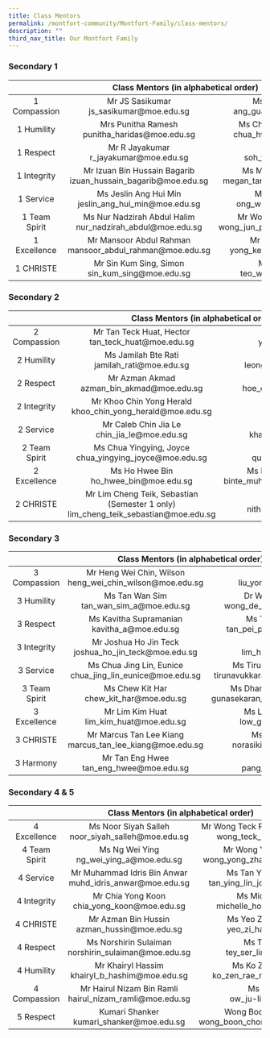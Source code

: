 ```yaml
---
title: Class Mentors
permalink: /montfort-community/Montfort-Family/class-mentors/
description: ""
third_nav_title: Our Montfort Family
---
```

### Secondary 1

<table style="text-align: center">
<thead>
  <tr>
    <th colspan="3" style="text-align: center">Class Mentors (in alphabetical order)</th>
  </tr>
</thead>
<tbody>
  <tr>
    <td>1 Compassion</td>
    <td>Mr JS Sasikumar<br>js_sasikumar@moe.edu.sg</td>
    <td>Ms Ang Guat Hong <br>ang_guat_hong@moe.edu.sg</td>
  </tr>
  <tr>
    <td>1 Humility</td>
    <td>Mrs Punitha Ramesh<br>punitha_haridas@moe.edu.sg</td>
    <td>Ms Chua Hwei Ling, Cindy<br>chua_hwei_ling@moe.edu.sg</td>
  </tr>
  <tr>
    <td>1 Respect<br> </td>
    <td>Mr R Jayakumar<br>r_jayakumar@moe.edu.sg</td>
    <td>Mr Soh Yi Jie<br>soh_yi_jie@moe.edu.sg</td>
  </tr>
  <tr>
    <td>1 Integrity</td>
    <td>Mr Izuan Bin Hussain Bagarib<br>izuan_hussain_bagarib@moe.edu.sg</td>
    <td>Ms Megan Tan Shu Ning<br>megan_tan_shu_ning@moe.edu.sg</td>
  </tr>
  <tr>
    <td>1 Service</td>
    <td>Ms Jeslin Ang Hui Min<br>jeslin_ang_hui_min@moe.edu.sg</td>
    <td>Ms Ong Wan Ting<br>ong_wan_ting@moe.edu.sg</td>
  </tr>
  <tr>
    <td>1 Team Spirit</td>
    <td>Ms Nur Nadzirah Abdul Halim<br>nur_nadzirah_abdul@moe.edu.sg</td>
    <td>Mr Wong Jun Pei, Nicholas<br>wong_jun_pei_nicholas@moe.edu.sg</td>
  </tr>
  <tr>
    <td>1 Excellence</td>
    <td>Mr Mansoor Abdul Rahman<br>mansoor_abdul_rahman@moe.edu.sg</td>
    <td>Mr Yong Keen Whye<br>yong_keen_whye@moe.edu.sg</td>
  </tr>
  <tr>
    <td>1 CHRISTE</td>
    <td>Mr Sin Kum Sing, Simon<br>sin_kum_sing@moe.edu.sg</td>
    <td>Ms Teo Wan Lin <br>teo_wan_lin@moe.edu.sg</td>
  </tr>
</tbody>
</table>

    
### Secondary 2

<table style="text-align: center">
<thead>
  <tr>
    <th colspan="3" style="text-align: center">    Class Mentors (in alphabetical order)</th>
  </tr>
</thead>
<tbody>
  <tr>
    <td>2 Compassion</td>
    <td>Mr Tan Teck Huat, Hector<br>tan_teck_huat@moe.edu.sg</td>
    <td>Mr Yeo Kok How Adam<br>yeo_kok_how@moe.edu.sg</td>
  </tr>
  <tr>
    <td>2 Humility</td>
    <td>Ms Jamilah Bte Rati<br>jamilah_rati@moe.edu.sg</td>
    <td>Ms Leong Kar Wai, Karen<br>leong_kar_wai_karen@moe.edu.sg</td>
  </tr>
  <tr>
    <td>2 Respect</td>
    <td>Mr Azman Akmad<br>azman_bin_akmad@moe.edu.sg</td>
    <td>Mr Hoe Qing En, Brendan<br>hoe_qing_en_brendan@moe.edu.sg</td>
  </tr>
  <tr>
    <td>2 Integrity</td>
    <td>Mr Khoo Chin Yong Herald<br>khoo_chin_yong_herald@moe.edu.sg</td>
    <td>Ms Ong Qiulin<br>ong_qiulin@moe.edu.sg</td>
  </tr>
  <tr>
    <td>2 Service</td>
    <td>Mr Caleb Chin Jia Le<br>chin_jia_le@moe.edu.sg</td>
    <td>Khairunnisa Bte Yahya<br>khairunnisa_yahya@moe.edu.sg</td>
  </tr>
  <tr>
    <td>2 Team Spirit</td>
    <td>Ms Chua Yingying, Joyce<br>chua_yingying_joyce@moe.edu.sg</td>
    <td>Mr Quek Soon Heng<br>quek_soon_heng@moe.edu.sg</td>
  </tr>
  <tr>
    <td>2 Excellence</td>
    <td>Ms Ho Hwee Bin<br>ho_hwee_bin@moe.edu.sg</td>
    <td>Ms Rafidah Bte Muhammad Nasir<br>binte_muhammad_nasir_rafidah@moe.edu.sg</td>
  </tr>
  <tr>
    <td>2 CHRISTE</td>
    <td>Mr Lim Cheng Teik, Sebastian (Semester 1 only)<br>lim_cheng_teik_sebastian@moe.edu.sg</td>
    <td>Ms Nithiyaa R<br>nithiyaa_rajaratnam@moe.edu.sg</td>
  </tr>
</tbody>
</table>
 
### Secondary 3

<table style="text-align: center">
<thead>
  <tr>
    <th colspan="3" style="text-align: center">Class Mentors (in alphabetical order)</th>
  </tr>
</thead>
<tbody>
  <tr>
    <td>3 Compassion</td>
    <td>Mr Heng Wei Chin, Wilson<br>heng_wei_chin_wilson@moe.edu.sg</td>
    <td>Liu Yong Feng<br>liu_yong_feng@moe.edu.sg</td>
  </tr>
  <tr>
    <td>3 Humility</td>
    <td>Ms Tan Wan Sim<br>tan_wan_sim_a@moe.edu.sg</td>
    <td>Dr Wong De Wei, Shawn <br>wong_de_wei_shawn@moe.edu.sg
</td></tr><tr>
    <td>3 Respect</td>
    <td>Ms Kavitha Supramanian<br>kavitha_a@moe.edu.sg</td>
    <td>Ms Tan Pei Pei, Eleanor<br>tan_pei_pei_eleanor@moe.edu.sg</td>
  </tr>
  <tr>
    <td>3 Integrity</td>
    <td>Mr Joshua Ho Jin Teck<br>joshua_ho_jin_teck@moe.edu.sg</td>
    <td>Ms Lim Hui Qi<br>lim_hui_qi_a@moe.edu.sg</td>
  </tr>
  <tr>
    <td>3 Service</td>
    <td>Ms Chua Jing Lin, Eunice<br>chua_jing_lin_eunice@moe.edu.sg</td>
    <td>Ms Tirunavukkarasu Poongodi <br>tirunavukkarasu_poongodi@moe.edu.sg</td>
  </tr>
  <tr>
    <td>3 Team Spirit</td>
    <td>Ms Chew Kit Har<br>chew_kit_har@moe.edu.sg</td>
    <td>Ms Dhanalakshmi Gunasekaran<br>gunasekaran_dhanalakshmi@moe.edu.sg</td>
  </tr>
  <tr>
    <td>3 Excellence</td>
    <td>Mr Lim Kim Huat<br>lim_kim_huat@moe.edu.sg</td>
    <td>Ms Low Guan Lin, Jamie <br>low_guan_lin@moe.edu.sg</td>
  </tr>
  <tr>
    <td>3 CHRISTE</td>
    <td>Mr Marcus Tan Lee Kiang<br>marcus_tan_lee_kiang@moe.edu.sg</td>
    <td>Ms Norasikin Awang<br>norasikin_awang@moe.edu.sg</td>
  </tr>
  <tr>
    <td>3 Harmony</td>
    <td>Mr Tan Eng Hwee<br>tan_eng_hwee@moe.edu.sg</td>
    <td>Mr Pang Jun Yi<br>pang_jun_yi@moe.edu.sg</td>
  </tr>
</tbody>
</table>
		
### 	Secondary 4 &amp; 5

<table style="text-align: center">
<thead>
  <tr>
    <th colspan="3" style="text-align: center">  Class Mentors (in alphabetical order)</th>
  </tr>
</thead>
<tbody>
  <tr>
    <td>4 Excellence</td>
    <td>Ms Noor Siyah Salleh<br>noor_siyah_salleh@moe.edu.sg</td>
    <td>Mr Wong Teck Piaw (Semester 1 only)<br>wong_teck_piaw@moe.edu.sg</td>
  </tr>
  <tr>
    <td>4 Team Spirit</td>
    <td>Ms Ng Wei Ying<br>ng_wei_ying_a@moe.edu.sg</td>
    <td>Mr Wong Yong Zhao Caleb<br>wong_yong_zhao_caleb@moe.edu.sg</td>
  </tr>
  <tr>
    <td>4 Service</td>
    <td>Mr Muhammad Idris Bin Anwar<br>muhd_idris_anwar@moe.edu.sg</td>
    <td>Ms Tan Ying Lin Johanna<br>tan_ying_lin_johanna@moe.edu.sg</td>
  </tr>
  <tr>
    <td>4 Integrity</td>
    <td>Mr Chia Yong Koon<br>chia_yong_koon@moe.edu.sg</td>
    <td>Ms Michelle Ho Min<br>michelle_ho_min@moe.edu.sg</td>
  </tr>
  <tr>
    <td>4 CHRISTE</td>
    <td>Mr Azman Bin Hussin<br>azman_hussin@moe.edu.sg </td>
    <td>Ms Yeo Zi Han Emmeline<br>yeo_zi_han@moe.edu.sg</td>
  </tr>
  <tr>
    <td>4 Respect</td>
    <td>Ms Norshirin Sulaiman<br>norshirin_sulaiman@moe.edu.sg</td>
    <td>Ms Tey Ser Ling<br>tey_ser_ling@moe.edu.sg</td>
  </tr>
  <tr>
    <td>4 Humility</td>
    <td>Mr Khairyl Hassim<br>khairyl_b_hashim@moe.edu.sg</td>
    <td>Ms Ko Zen Rae Melisa<br>ko_zen_rae_melisa@moe.edu.sg</td>
  </tr>
  <tr>
    <td>4 Compassion</td>
    <td>Mr Hairul Nizam Bin Ramli<br>hairul_nizam_ramli@moe.edu.sg</td>
    <td>Ms Ow Ju‐Lin<br>ow_ju-lin@moe.edu.sg</td>
  </tr>
  <tr>
    <td>5 Respect</td>
    <td>Kumari Shanker<br>kumari_shanker@moe.edu.sg</td>
    <td>Wong Boon Chong, Kenny<br>wong_boon_chong_kenny@moe.edu.sg</td>
  </tr>
</tbody>
</table>